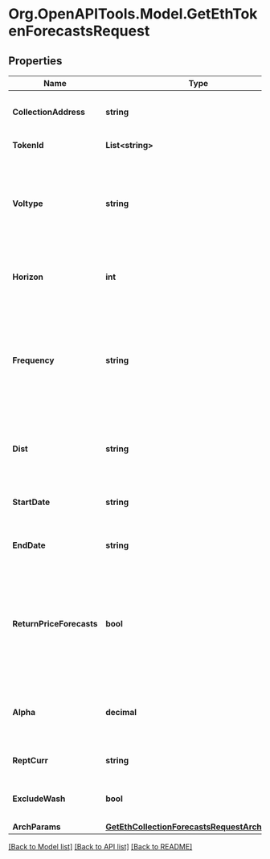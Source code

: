 # Org.OpenAPITools.Model.GetEthTokenForecastsRequest

## Properties

Name | Type | Description | Notes
------------ | ------------- | ------------- | -------------
**CollectionAddress** | **string** | The contract address of the token collection. | 
**TokenId** | **List&lt;string&gt;** | The id(s) for the token(s). | 
**Voltype** | **string** | Type of statistical forecasting model to be calculated as a 3-char string, e.g. &#x60;arc&#x60; for ARCH | [optional] 
**Horizon** | **int** | The forecast horizon (i.e. the number of periods to forecast out) | [optional] 
**Frequency** | **string** | The interval at which to calculate returns to base the forecasts upon, e.g. &#x60;1D&#x60; for daily, &#x60;1M&#x60; for monthly etc. | [optional] 
**Dist** | **string** | The distribution assumed to calculate parametric risk for. | [optional] 
**StartDate** | **string** | The start date to pull data for calculations | [optional] 
**EndDate** | **string** | The end date to pull data for calculations | [optional] 
**ReturnPriceForecasts** | **bool** | Set to True, returns confidencve intervals at alpha significance for price on top of forecasts for returns and volatilities | [optional] 
**Alpha** | **decimal** | The significance level, e.g. 0.05 for 95% confidence | [optional] 
**ReptCurr** | **string** | The currency to report results in | [optional] 
**ExcludeWash** | **bool** | Exclude suspected wash transactions? | [optional] 
**ArchParams** | [**GetEthCollectionForecastsRequestArchParams**](GetEthCollectionForecastsRequestArchParams.md) |  | [optional] 

[[Back to Model list]](../README.md#documentation-for-models) [[Back to API list]](../README.md#documentation-for-api-endpoints) [[Back to README]](../README.md)

